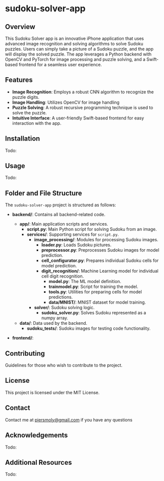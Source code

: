 # sudoku-solver-app

## Overview
This Sudoku Solver app is an innovative iPhone application that uses advanced image recognition and solving algorithms to solve Sudoku puzzles. Users can simply take a picture of a Sudoku puzzle, and the app will display the solved puzzle. The app leverages a Python backend with OpenCV and PyTorch for image processing and puzzle solving, and a Swift-based frontend for a seamless user experience.

## Features
- **Image Recognition**: Employs a robust CNN algorithm to recognize the puzzle digits.
- **Image Handling**: Utilizes OpenCV for image handling
- **Puzzle Solving**: A robust recursive programming technique is used to solve the puzzle.
- **Intuitive Interface**: A user-friendly Swift-based frontend for easy interaction with the app.

## Installation
Todo:

## Usage
Todo:

## Folder and File Structure

The `sudoku-solver-app` project is structured as follows:

- **backend/**: Contains all backend-related code.
  - **app/**: Main application scripts and services.
    - **script.py**: Main Python script for solving Sudoku from an image.
    - **services/**: Supporting services for `script.py`.
      - **image_processing/**: Modules for processing Sudoku images.
        - **loader.py**: Loads Sudoku pictures.
        - **preprocessor.py**: Preprocesses Sudoku images for model prediction.
        - **cell_configurator.py**: Prepares individual Sudoku cells for model prediction.
        - **digit_recognition/**: Machine Learning model for individual cell digit recognition.
          - **model.py**: The ML model definition.
          - **trainmodel.py**: Script for training the model.
          - **tools.py**: Utilities for preparing cells for model predictions.
          - **data/MNIST/**: MNIST dataset for model training.
      - **solver/**: Sudoku solving logic.
        - **sudoku_solver.py**: Solves Sudoku represented as a numpy array.
  - **data/**: Data used by the backend.
    - **sudoku_tests/**: Sudoku images for testing code functionality.

- **frontend/**: 


## Contributing
Guidelines for those who wish to contribute to the project.

## License
This project is licensed under the MIT License.

## Contact
Contact me at piersmoly@gmail.com if you have any questions

## Acknowledgements
Todo:

## Additional Resources
Todo:

